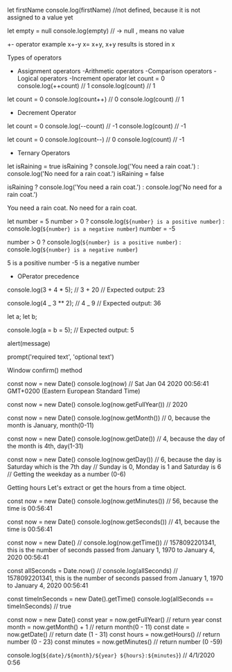 <!-- let isLightOn = true
let isRaining = false
let isHungry = false
let isMarried = true
let truValue = 4 > 3    // true
let falseValue = 4 < 3  // false -->

<!-- Truthy values
All numbers(positive and negative) are truthy except zero
All strings are truthy except an empty string ('')
The boolean true
Falsy values
0
0n
null
undefined
NaN
the boolean false
'', "", ``, empty string
It is good to remember those truthy values and falsy values. In later section, we will use them with conditions to make decisions.

 -->

 <!-- Undefined
If we declare a variable and if we do not assign a value, the value will be undefined. In addition to this, if a function is not returning the value, it will be undefined. -->

let firstName
console.log(firstName) //not defined, because it is not assigned to a value yet

let empty = null
console.log(empty) // -> null , means no value

+- operator
example x+-y
x= x+y, x+y results is stored in x

Types of operators

- Assignment operators
  -Arithmetic operators
  -Comparison operators
  -Logical operators
  <!-- The following symbols are the common logical operators: &&(ampersand) , ||(pipe) and !(negation). The && operator gets true only if the two operands are true. The || operator gets true either of the operand is true. The ! operator negates true to false and false to true. -->
  -Increment operator
  <!-- In JavaScript we use the increment operator to increase a value stored in a variable. The increment could be pre or post increment. Let us see each of them: -->
  <!-- 1.Pre-increment -->
  let count = 0
  console.log(++count) // 1
  console.log(count) // 1

<!-- 2. Post-increment -->

let count = 0
console.log(count++) // 0
console.log(count) // 1

- Decrement Operator
<!-- In JavaScript we use the decrement operator to decrease a value stored in a variable. The decrement could be pre or post decrement. Let us see each of them: -->

<!-- 1.Pre-decrement -->

let count = 0
console.log(--count) // -1
console.log(count) // -1

<!-- 2.Post-decrement -->

let count = 0
console.log(count--) // 0
console.log(count) // -1

- Ternary Operators
<!-- Ternary operator allows to write a condition. Another way to write conditionals is using ternary operators. Look at the following examples:

 -->

let isRaining = true
isRaining
? console.log('You need a rain coat.')
: console.log('No need for a rain coat.')
isRaining = false

isRaining
? console.log('You need a rain coat.')
: console.log('No need for a rain coat.')

You need a rain coat.
No need for a rain coat.

let number = 5
number > 0
? console.log(`${number} is a positive number`)
: console.log(`${number} is a negative number`)
number = -5

number > 0
? console.log(`${number} is a positive number`)
: console.log(`${number} is a negative number`)

5 is a positive number
-5 is a negative number

- OPerator precedence
  <!-- Operator precedence determines how operators are parsed concerning each other. Operators with higher precedence become the operands of operators with lower precedence. -->
  <!-- An operator precedence is the order that an operator is executed. For example, many times a multiplication operator will execute before the addition operator. -->

console.log(3 + 4 \* 5); // 3 + 20
// Expected output: 23

console.log(4 _ 3 \*\* 2); // 4 _ 9
// Expected output: 36

let a;
let b;

console.log(a = b = 5);
// Expected output: 5

<!-- Window Methods -->
<!-- Window alert() method
As you have seen at very beginning alert() method displays an alert box with a specified message and an OK button. It is a builtin method and it takes on argument. -->

alert(message)

<!-- Window prompt() method
The window prompt methods display a prompt box with an input on your browser to take input values and the input data can be stored in a variable. The prompt() method takes two arguments. The second argument is optional. -->

prompt('required text', 'optional text')

Window confirm() method

<!--The confirm() method displays a dialog box with a specified message, along with an OK and a Cancel button. A confirm box is often used to ask permission from a user to execute something. Window confirm() takes a string as an argument. Clicking the OK yields true value, whereas clicking the Cancel button yields false value.  -->

<!-- Date Object -->
<!--  Time is an important thing. We like to know the time a certain activity or event. In JavaScript current time and date is created using JavaScript Date Object. The object we create using Date object provides many methods to work with date and time.The methods we use to get date and time information from a date object values are started with a word get because it provide the information. getFullYear(), getMonth(), getDate(), getDay(), getHours(), getMinutes, getSeconds(), getMilliseconds(), getTime(), getDay()-->

<!-- Creating a time object
Once we create time object. The time object will provide information about time. Let us create a time object -->

const now = new Date()
console.log(now) // Sat Jan 04 2020 00:56:41 GMT+0200 (Eastern European Standard Time)

<!-- We have created a time object and we can access any date time information from the object using the get methods we have mentioned on the table. -->

<!--  Getting full year
Let's extract or get the full year from a time object.-->

const now = new Date()
console.log(now.getFullYear()) // 2020

<!-- Getting month
Let's extract or get the month from a time object. -->

const now = new Date()
console.log(now.getMonth()) // 0, because the month is January, month(0-11)

<!-- Getting date
Let's extract or get the date of the month from a time object. -->

const now = new Date()
console.log(now.getDate()) // 4, because the day of the month is 4th, day(1-31)

<!-- Getting day
Let's extract or get the day of the week from a time object. -->

const now = new Date()
console.log(now.getDay()) // 6, because the day is Saturday which is the 7th day
// Sunday is 0, Monday is 1 and Saturday is 6
// Getting the weekday as a number (0-6)

<!-- Getting hours
Let's extract or get the hours from a time object. -->

Getting hours
Let's extract or get the hours from a time object.

<!--Getting minutes
Let's extract or get the minutes from a time object. -->

const now = new Date()
console.log(now.getMinutes()) // 56, because the time is 00:56:41

<!-- Getting seconds
Let's extract or get the seconds from a time object. -->

const now = new Date()
console.log(now.getSeconds()) // 41, because the time is 00:56:41

<!-- Getting time
This method give time in milliseconds starting from January 1, 1970. It is also know as Unix time. We can get the unix time in two ways: -->

<!-- 1. Using getTime() -->

const now = new Date() //
console.log(now.getTime()) // 1578092201341, this is the number of seconds passed from January 1, 1970 to January 4, 2020 00:56:41

<!-- 2. Using Date.now() -->

const allSeconds = Date.now() //
console.log(allSeconds) // 1578092201341, this is the number of seconds passed from January 1, 1970 to January 4, 2020 00:56:41

const timeInSeconds = new Date().getTime()
console.log(allSeconds == timeInSeconds) // true

<!-- Let us format these values to a human readable time format. Example: -->

const now = new Date()
const year = now.getFullYear() // return year
const month = now.getMonth() + 1 // return month(0 - 11)
const date = now.getDate() // return date (1 - 31)
const hours = now.getHours() // return number (0 - 23)
const minutes = now.getMinutes() // return number (0 -59)

console.log(`${date}/${month}/${year} ${hours}:${minutes}`) // 4/1/2020 0:56

